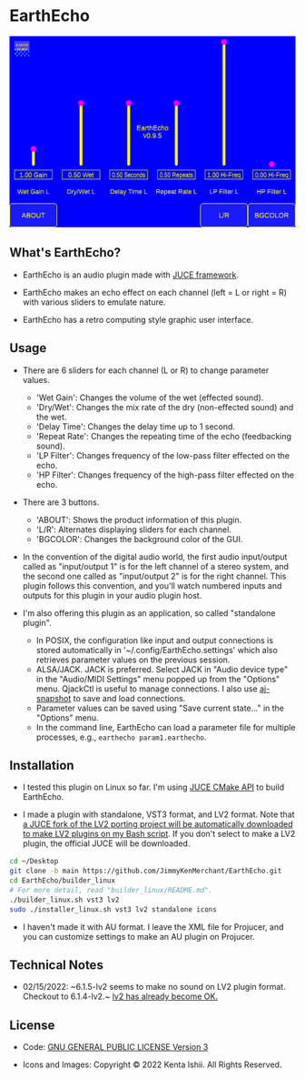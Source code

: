 # EarthEcho

![Graphical User Interface of EarthEcho](/resources/images/earthecho_gui.png "EarthEcho_GUI")

## What's EarthEcho?

* EarthEcho is an audio plugin made with [JUCE framework](https://github.com/juce-framework/JUCE).

* EarthEcho makes an echo effect on each channel (left = L or right = R) with various sliders to emulate nature.

* EarthEcho has a retro computing style graphic user interface.

## Usage

* There are 6 sliders for each channel (L or R) to change parameter values.
  * 'Wet Gain': Changes the volume of the wet (effected sound).
  * 'Dry/Wet': Changes the mix rate of the dry (non-effected sound) and the wet.
  * 'Delay Time': Changes the delay time up to 1 second.
  * 'Repeat Rate': Changes the repeating time of the echo (feedbacking sound).
  * 'LP Filter': Changes frequency of the low-pass filter effected on the echo.
  * 'HP Filter': Changes frequency of the high-pass filter effected on the echo.

* There are 3 buttons.
  * 'ABOUT': Shows the product information of this plugin.
  * 'L/R': Alternates displaying sliders for each channel.
  * 'BGCOLOR': Changes the background color of the GUI.

* In the convention of the digital audio world, the first audio input/output called as "input/output 1" is for the left channel of a stereo system, and the second one called as "input/output 2" is for the right channel. This plugin follows this convention, and you'll watch numbered inputs and outputs for this plugin in your audio plugin host.

* I'm also offering this plugin as an application, so called "standalone plugin".
  * In POSIX, the configuration like input and output connections is stored automatically in '~/.config/EarthEcho.settings' which also retrieves parameter values on the previous session.
  * ALSA/JACK. JACK is preferred. Select JACK in "Audio device type" in the "Audio/MIDI Settings" menu popped up from the "Options" menu. QjackCtl is useful to manage connections. I also use [aj-snapshot](https://aj-snapshot.sourceforge.io/) to save and load connections.
  * Parameter values can be saved using "Save current state..." in the "Options" menu.
  * In the command line, EarthEcho can load a parameter file for multiple processes, e.g., `earthecho param1.earthecho`.

## Installation

* I tested this plugin on Linux so far. I'm using [JUCE CMake API](https://github.com/juce-framework/JUCE/blob/master/docs/CMake%20API.md) to build EarthEcho.

* I made a plugin with standalone, VST3 format, and LV2 format. Note that [a JUCE fork of the LV2 porting project will be automatically downloaded to make LV2 plugins on my Bash script](https://github.com/lv2-porting-project/JUCE/tree/lv2). If you don't select to make a LV2 plugin, the official JUCE will be downloaded.

```bash
cd ~/Desktop
git clone -b main https://github.com/JimmyKenMerchant/EarthEcho.git
cd EarthEcho/builder_linux
# For more detail, read "builder_linux/README.md".
./builder_linux.sh vst3 lv2
sudo ./installer_linux.sh vst3 lv2 standalone icons
```

* I haven't made it with AU format. I leave the XML file for Projucer, and you can customize settings to make an AU plugin on Projucer.

## Technical Notes

* 02/15/2022: ~6.1.5-lv2 seems to make no sound on LV2 plugin format. Checkout to 6.1.4-lv2.~ [lv2 has already become OK.](https://github.com/lv2-porting-project/JUCE/pull/21)

## License

* Code: [GNU GENERAL PUBLIC LICENSE Version 3](https://www.gnu.org/licenses/gpl-3.0.en.html)

* Icons and Images: Copyright © 2022 Kenta Ishii. All Rights Reserved.
